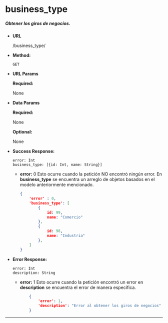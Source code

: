 # **business_type**

##### Obtener los giros de negocios.

* **URL**

  /business_type/

* **Method:**

  `GET`
  
*  **URL Params**

   **Required:**

    None
 
* **Data Params**
    
    **Required:**

    None

    **Optional:**
    
    None
        
* **Success Response:**

    `error: Int`  
    `business_type: [{id: Int, name: String}]`  
    
    * **error:** 0
    Esto ocurre cuando la petición NO encontró ningún error. En **business_type** se encuentra un arreglo de objetos basados en el modelo anteriormente mencionado.
    
		```json
		{
			'error' : 0,
			'business_type': [
				{
					id: 99,
					name: "Comercio"
				},
				{
					id: 98,
					name: "Industria"
				},
            ]
      	}
        
* **Error Response:** 
    
    `error: Int`  
    `description: String`

  * **error:** 1
    Esto ocurre cuando la petición encontró un error en  **description** se encuentra el error de manera específica.

    ```json
        {
            'error': 1,
            'description': "Error al obtener los giros de negocios"
        }
      ```

***